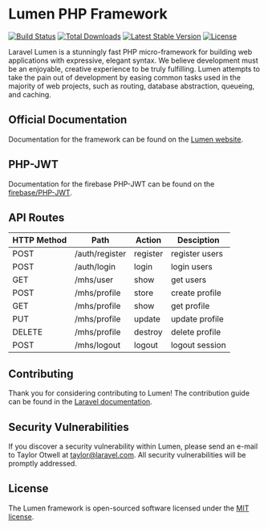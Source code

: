 # Lumen PHP Framework

[![Build Status](https://travis-ci.org/laravel/lumen-framework.svg)](https://travis-ci.org/laravel/lumen-framework)
[![Total Downloads](https://img.shields.io/packagist/dt/laravel/framework)](https://packagist.org/packages/laravel/lumen-framework)
[![Latest Stable Version](https://img.shields.io/packagist/v/laravel/framework)](https://packagist.org/packages/laravel/lumen-framework)
[![License](https://img.shields.io/packagist/l/laravel/framework)](https://packagist.org/packages/laravel/lumen-framework)

Laravel Lumen is a stunningly fast PHP micro-framework for building web applications with expressive, elegant syntax. We believe development must be an enjoyable, creative experience to be truly fulfilling. Lumen attempts to take the pain out of development by easing common tasks used in the majority of web projects, such as routing, database abstraction, queueing, and caching.

## Official Documentation

Documentation for the framework can be found on the [Lumen website](https://lumen.laravel.com/docs).

## PHP-JWT

Documentation for the firebase PHP-JWT can be found on the [firebase/PHP-JWT](https://github.com/firebase/php-jwt).

## API Routes

<table>
<thead>
<tr>
<th>HTTP Method</th>
<th>Path</th>
<th>Action</th>
<th>Desciption</th>
</tr>
</thead>
<tbody>
<tr>
<td>POST</td>
<td>/auth/register</td>
<td>register</td>
<td>register users</td>
</tr>
<tr>
<td>POST</td>
<td>/auth/login</td>
<td>login</td>
<td>login users</td>
</tr>
<tr>
<td>GET</td>
<td>/mhs/user</td>
<td>show</td>
<td>get users</td>
</tr>
<tr>
<td>POST</td>
<td>/mhs/profile</td>
<td>store</td>
<td>create profile</td>
</tr>
<tr>
<td>GET</td>
<td>/mhs/profile</td>
<td>show</td>
<td>get profile</td>
</tr>
<tr>
<td>PUT</td>
<td>/mhs/profile</td>
<td>update</td>
<td>update profile</td>
</tr>
<tr>
<td>DELETE</td>
<td>/mhs/profile</td>
<td>destroy</td>
<td>delete profile</td>
</tr>
<tr>
<td>POST</td>
<td>/mhs/logout</td>
<td>logout</td>
<td>logout session</td>
</tr>
</tbody>
</table>

## Contributing

Thank you for considering contributing to Lumen! The contribution guide can be found in the [Laravel documentation](https://laravel.com/docs/contributions).

## Security Vulnerabilities

If you discover a security vulnerability within Lumen, please send an e-mail to Taylor Otwell at taylor@laravel.com. All security vulnerabilities will be promptly addressed.

## License

The Lumen framework is open-sourced software licensed under the [MIT license](https://opensource.org/licenses/MIT).
